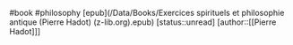 #book #philosophy 
[epub](/Data/Books/Exercices spirituels et philosophie antique (Pierre Hadot) (z-lib.org).epub)
[status::unread]
[author::[[Pierre Hadot]]]
